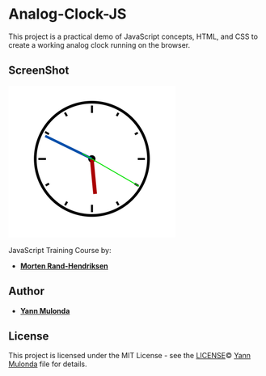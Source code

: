 # Analog-Clock-JS

This project is a practical demo of JavaScript concepts,
HTML, and CSS to create a working analog clock running on the browser.

## ScreenShot

![Analog Clock](./img/screenshot.png)

JavaScript Training Course by:
* **[Morten Rand-Hendriksen](https://www.linkedin.com/in/mortenrandhendriksen/?trk=lil_course)**

## Author

* **[Yann Mulonda](https://github.com/YannMjl)**

## License

This project is licensed under the MIT License - see the [LICENSE](LICENSE)© [Yann Mulonda](https://github.com/YannMjl) file for details.
